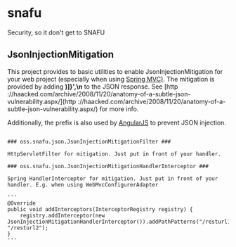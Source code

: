 snafu
=====

Security, so it don't get to SNAFU

JsonInjectionMitigation
------------

This project provides to basic utilities to enable JsonInjectionMitigation for your web project (especially when using [Spring MVC)](http://spring.io).
The mitigation is provided by adding **)]}',\n** to the JSON response. See [http ://haacked.com/archive/2008/11/20/anatomy-of-a-subtle-json-vulnerability.aspx/](http ://haacked.com/archive/2008/11/20/anatomy-of-a-subtle-json-vulnerability.aspx/) for more info.

Additionally, the prefix is also used by [AngularJS](https://angularjs.org/) to prevent JSON injection.
~~~

### oss.snafu.json.JsonInjectionMitigationFilter ###

HttpServletFilter for mitigation. Just put in front of your handler.

### oss.snafu.json.JsonInjectionMitigationHandlerInterceptor ###

Spring HandlerInterceptor for mitigation. Just put in front of your handler. E.g. when using WebMvcConfigurerAdapter  

'''
@Override
public void addInterceptors(InterceptorRegistry registry) {
	registry.addInterceptor(new JsonInjectionMitigationHandlerInterceptor()).addPathPatterns("/resturl1", "/resturl2");
}
'''